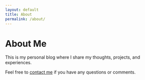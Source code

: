 ```yaml
---
layout: default
title: About
permalink: /about/
---
```


# About Me

This is my personal blog where I share my thoughts, projects, and experiences.

Feel free to [contact me](mailto:your-email@example.com) if you have any questions or comments.